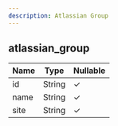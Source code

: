 ```yaml
---
description: Atlassian Group
---
```

atlassian_group
---------------

| **Name** | **Type** | **Nullable** |
| -------- | -------- | ------------ |
| id       | String   | &check;      |
| name     | String   | &check;      |
| site     | String   | &check;      |
